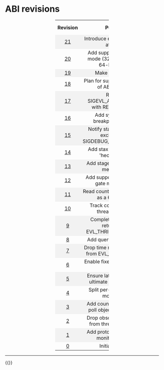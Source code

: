 # ABI revisions

<div>
<style>
#abimap {
       width: 35%;
       margin-left: auto;
       margin-right: auto;
}
#abimap th {
       text-align: center;
}
#abimap td {
       text-align: center;
}
#abimap tr:nth-child(even) {
       background-color: #f2f2f2;
}
</style>

<table id="abimap">
  <col width="5%">
  <col width="90%">
  <col width="5%">
  <tr>
    <th>Revision</th>
    <th>Purpose</th> 
    <th>libevl release</th>
  </tr>
  <tr>
    <td><a href="https://git.evlproject.org/linux-evl.git/commit/?id=7d395582" target="_blank">21</a></td>
    <td>Introduce element visibility attribute</td>
    <td><a href="https://git.evlproject.org/libevl.git/tag/?h=r15" target="_blank">r15</a></td>
  </tr>
  <tr>
    <td><a href="https://git.evlproject.org/linux-evl.git/commit/?id=7af18f8a38ad" target="_blank">20</a></td>
    <td>Add support for compat mode (32-bit exec over 64-bit kernel)</td>
    <td><a href="https://git.evlproject.org/libevl.git/tag/?h=r12" target="_blank">r12</a></td>
  </tr>
  <tr>
    <td><a href="https://git.evlproject.org/linux-evl.git/commit/?id=a142e2e027dc" target="_blank">19</a></td>
    <td>Make y2038 safe</td>
    <td><a href="https://git.evlproject.org/libevl.git/tag/?h=r11" target="_blank">r11</a></td>
  </tr>
  <tr>
    <td><a href="https://git.evlproject.org/linux-evl.git/commit/?id=b8351b703ffb" target="_blank">18</a></td>
    <td>Plan for supporting a range of ABI revisions</td>
    <td>-</td>
  </tr>
  <tr>
    <td><a href="https://git.evlproject.org/linux-evl.git/commit/?id=87ee9586fa60" target="_blank">17</a></td>
    <td>Replace SIGEVL_ACTION_HOME with RETUSER event</td>
    <td>-</td>
  </tr>
  <tr>
    <td><a href="https://git.evlproject.org/linux-evl.git/commit/?id=231089ed6028" target="_blank">16</a></td>
    <td>Add synchronous breakpoint support</td>
    <td>-</td>
  </tr>
  <tr>
    <td><a href="https://git.evlproject.org/linux-evl.git/commit/?id=6b8a2319c02d" target="_blank">15</a></td>
    <td>Notify stax-related oob exclusion via SIGDEBUG_STAGE_LOCKED</td>
    <td>-</td>
  </tr>
  <tr>
    <td><a href="https://git.evlproject.org/linux-evl.git/commit/?id=3d4ff940c1d3" target="_blank">14</a></td>
    <td>Add stax test helpers to 'hectic' driver</td>
    <td>-</td>
  </tr>
  <tr>
    <td><a href="https://git.evlproject.org/linux-evl.git/commit/?id=a2ba90db409a" target="_blank">13</a></td>
    <td>Add stage exclusion lock mechanism</td>
    <td>-</td>
  </tr>
  <tr>
    <td><a href="https://git.evlproject.org/linux-evl.git/commit/?id=0b5a64ead6f6" target="_blank">12</a></td>
    <td>Add support for recursive gate monitor lock</td>
    <td>-</td>
  </tr>
  <tr>
    <td><a href="https://git.evlproject.org/linux-evl.git/commit/?id=b7c6e2276983" target="_blank">11</a></td>
    <td>Read count of timer expiries as a 64bit value</td>
    <td>-</td>
  </tr>
  <tr>
    <td><a href="https://git.evlproject.org/linux-evl.git/commit/?id=8245a892b9ec" target="_blank">10</a></td>
    <td>Track count of remote thread wakeups</td>
    <td>-</td>
  </tr>
  <tr>
    <td><a href="https://git.evlproject.org/linux-evl.git/commit/?id=f6f6e58cbaff" target="_blank">9</a></td>
    <td>Complete information returned by EVL_THRIOC_GET_STATE</td>
    <td>-</td>
  </tr>
  <tr>
    <td><a href="https://git.evlproject.org/linux-evl.git/commit/?id=9397204d7484" target="_blank">8</a></td>
    <td>Add query for CPU state</td>
    <td>-</td>
  </tr>
  <tr>
    <td><a href="https://git.evlproject.org/linux-evl.git/commit/?id=c1a5ca6a70e7" target="_blank">7</a></td>
    <td>Drop time remainder return from EVL_CLKIOC_SLEEP</td>
    <td>-</td>
  </tr>
  <tr>
    <td><a href="https://git.evlproject.org/linux-evl.git/commit/?id=bc92ac9d3b90" target="_blank">6</a></td>
    <td>Enable fixed-size writes to proxy</td>
    <td>-</td>
  </tr>
  <tr>
    <td><a href="https://git.evlproject.org/linux-evl.git/commit/?id=d9b664b5ecdb" target="_blank">5</a></td>
    <td>Ensure latmus sends the ultimate bulk of results</td>
    <td>-</td>
  </tr>
  <tr>
    <td><a href="https://git.evlproject.org/linux-evl.git/commit/?id=57ce409e23e6" target="_blank">4</a></td>
    <td>Split per-thread debug mode flags</td>
    <td>-</td>
  </tr>
  <tr>
    <td><a href="https://git.evlproject.org/linux-evl.git/commit/?id=c1417f3dbe4f" target="_blank">3</a></td>
    <td>Add count of referrers to poll object shared state</td>
    <td>-</td>
  </tr>
  <tr>
    <td><a href="https://git.evlproject.org/linux-evl.git/commit/?id=3af3b43bdf20" target="_blank">2</a></td>
    <td>Drop obsolete T_MOVED from thread status bits</td>
    <td>-</td>
  </tr>
  <tr>
    <td><a href="https://git.evlproject.org/linux-evl.git/commit/?id=b81555f4f48b" target="_blank">1</a></td>
    <td>Add protocol specifier to monitor element</td>
    <td>-</td>
  </tr>
  <tr>
    <td><a href="https://git.evlproject.org/linux-evl.git/commit/?id=cfab80b242c4" target="_blank">0</a></td>
    <td>Initial revision</td>
    <td>-</td>
  </tr>
</table>

---

{{<lastmodified>}}
